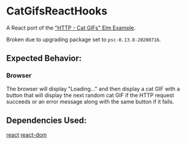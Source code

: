 # CatGifsReactHooks

A React port of the ["HTTP - Cat GIFs" Elm Example](https://elm-lang.org/examples/cat-gifs).

Broken due to upgrading package set to `psc-0.13.8-20200716`.

## Expected Behavior:

### Browser

The browser will display "Loading..." and then display a cat GIF with a button that will display the next random cat GIF if the HTTP request succeeds or an error message along with the same button if it fails.

## Dependencies Used:

[react](https://www.npmjs.com/package/react)
[react-dom](https://www.npmjs.com/package/react-dom)
